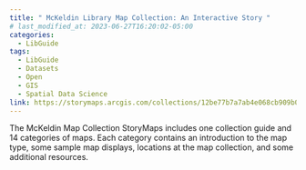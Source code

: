 ```yaml
---
title: " McKeldin Library Map Collection: An Interactive Story "
# last_modified_at: 2023-06-27T16:20:02-05:00
categories:
  - LibGuide
tags:
  - LibGuide
  - Datasets
  - Open
  - GIS
  - Spatial Data Science
link: https://storymaps.arcgis.com/collections/12be77b7a7ab4e068cb909b0ba75c6d4
---
```

The McKeldin Map Collection StoryMaps includes one collection guide and 14 categories of maps. Each category contains an introduction to the map type, some sample map displays, locations at the map collection, and some additional resources.

<!-- This theme supports **link posts**, made famous by John Gruber. To use, just add `link: http://url-you-want-linked` to the post's YAML front matter and you're done. -->

<!-- > And this is how a quote looks. -->

<!-- Some [link](#) can also be shown. -->